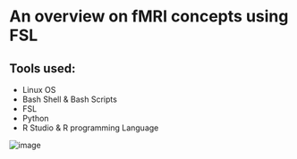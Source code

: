 # An overview on fMRI concepts using FSL
## Tools used:
- Linux OS
- Bash Shell & Bash Scripts
- FSL
- Python
- R Studio & R programming Language

![image](https://github.com/mohandemadx/fMRI_dataset_using_fsl/assets/102548631/385c4e18-2735-400a-a2b8-517bf1704c85)
